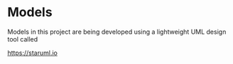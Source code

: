 # Models

Models in this project are being developed using a lightweight UML design tool called 

https://staruml.io